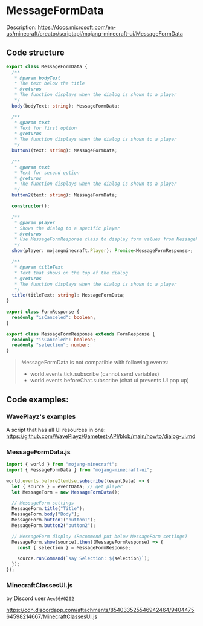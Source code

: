 # MessageFormData

Description: https://docs.microsoft.com/en-us/minecraft/creator/scriptapi/mojang-minecraft-ui/MessageFormData

## Code structure

```ts
export class MessageFormData {
  /**
   * @param bodyText
   * The text below the title
   * @returns
   * The function displays when the dialog is shown to a player
   */
  body(bodyText: string): MessageFormData;

  /**
   * @param text
   * Text for first option
   * @returns
   * The function displays when the dialog is shown to a player
   */
  button1(text: string): MessageFormData;

  /**
   * @param text
   * Text for second option
   * @returns
   * The function displays when the dialog is shown to a player
   */
  button2(text: string): MessageFormData;

  constructor();

  /**
   * @param player
   * Shows the dialog to a specific player
   * @returns
   * Use MessageFormResponse class to display form values from MessageFormData class
   */
  show(player: mojangminecraft.Player): Promise<MessageFormResponse>;

  /**
   * @param titleText
   * Text that shows on the top of the dialog
   * @returns
   * The function displays when the dialog is shown to a player
   */
  title(titleText: string): MessageFormData;
}
```

```ts
export class FormResponse {
  readonly "isCanceled": boolean;
}
```

```ts
export class MessageFormResponse extends FormResponse {
  readonly "isCanceled": boolean;
  readonly "selection": number;
}
```

> MessageFormData is not compatible with following events:
>
> - world.events.tick.subscribe (cannot send variables)
> - world.events.beforeChat.subscribe (chat ui prevents UI pop up)

## Code examples:

### WavePlayz's examples

A script that has all UI resources in one:
https://github.com/WavePlayz/Gametest-API/blob/main/howto/dialog-ui.md

### MessageFormData.js

```js
import { world } from "mojang-minecraft";
import { MessageFormData } from "mojang-minecraft-ui";

world.events.beforeItemUse.subscribe((eventData) => {
  let { source } = eventData; // get player
  let MessageForm = new MessageFormData();

  // MessageForm settings
  MessageForm.title("Title");
  MessageForm.body("Body");
  MessageForm.button1("button1");
  MessageForm.button2("button2");

  // MessageForm display (Recommend put below MessageForm settings)
  MessageForm.show(source).then((MessageFormResponse) => {
    const { selection } = MessageFormResponse;

    source.runCommand(`say Selection: ${selection}`);
  });
});
```

### MinecraftClassesUI.js

by Discord user `Aex66#0202`

https://cdn.discordapp.com/attachments/854033525546942464/940447564598214667/MinecraftClassesUI.js